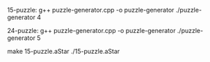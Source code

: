 
15-puzzle: 
g++ puzzle-generator.cpp -o puzzle-generator
./puzzle-generator 4

24-puzzle:
g++ puzzle-generator.cpp -o puzzle-generator
./puzzle-generator 5


make 15-puzzle.aStar
./15-puzzle.aStar